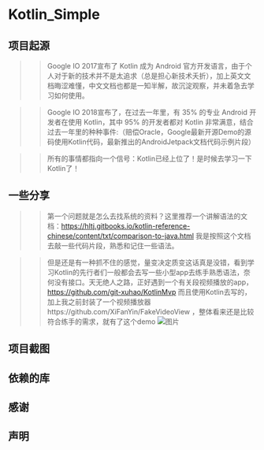 # Kotlin_Simple

项目起源
------------
>>Google IO 2017宣布了 Kotlin 成为 Android 官方开发语言，由于个人对于新的技术并不是太追求（总是担心新技术夭折），加上英文文档晦涩难懂，中文文档也都是一知半解，故沉淀观察，并未着急去学习如何使用。

>>Google IO 2018宣布了，在过去一年里，有 35% 的专业 Android 开发者在使用 Kotlin，其中 95% 的开发者都对 Kotlin 非常满意，结合过去一年里的种种事件:（赔偿Oracle，Google最新开源Demo的源码使用Kotlin代码，最新推出的AndroidJetpack文档代码示例片段）   

>>所有的事情都指向一个信号：Kotlin已经上位了！是时候去学习一下Kotlin了！

一些分享
-------
>>第一个问题就是怎么去找系统的资料？这里推荐一个讲解语法的文档：https://hltj.gitbooks.io/kotlin-reference-chinese/content/txt/comparison-to-java.html 我是按照这个文档去敲一些代码片段，熟悉和记住一些语法。

>>但是还是有一种抓不住的感觉，量变决定质变这话真是没错，看到学习Kotlin的先行者们一般都会去写一些小型app去练手熟悉语法，奈何没有接口。天无绝人之路，正好遇到一个有关段视频播放的app，https://github.com/git-xuhao/KotlinMvp 而且使用Kotlin去写的，加上我之前封装了一个视频播放器https://github.com/XiFanYin/FakeVideoView ，整体看来还是比较符合练手的需求，就有了这个demo ![图片](https://github.com/XiFanYin/Kotlin_Simple/blob/master/app/src/main/res/mipmap-xxhdpi/iconapp.png)

项目截图
-------



依赖的库
-----

感谢
-------

声明
--------------






  

